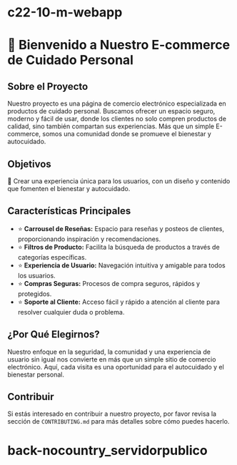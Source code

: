 # c22-10-m-webapp
# 🚀 Bienvenido a Nuestro E-commerce de Cuidado Personal

## Sobre el Proyecto
Nuestro proyecto es una página de comercio electrónico especializada en productos de cuidado personal. Buscamos ofrecer un espacio seguro, moderno y fácil de usar, donde los clientes no solo compren productos de calidad, sino también compartan sus experiencias. Más que un simple E-commerce, somos una comunidad donde se promueve el bienestar y autocuidado.

## Objetivos
🎯 Crear una experiencia única para los usuarios, con un diseño y contenido que fomenten el bienestar y autocuidado.

## Características Principales
- ⭐ **Carrousel de Reseñas:** Espacio para reseñas y posteos de clientes, proporcionando inspiración y recomendaciones.
- ⭐ **Filtros de Producto:** Facilita la búsqueda de productos a través de categorías específicas.
- ⭐ **Experiencia de Usuario:** Navegación intuitiva y amigable para todos los usuarios.
- ⭐ **Compras Seguras:** Procesos de compra seguros, rápidos y protegidos.
- ⭐ **Soporte al Cliente:** Acceso fácil y rápido a atención al cliente para resolver cualquier duda o problema.

## ¿Por Qué Elegirnos?
Nuestro enfoque en la seguridad, la comunidad y una experiencia de usuario sin igual nos convierte en más que un simple sitio de comercio electrónico. Aquí, cada visita es una oportunidad para el autocuidado y el bienestar personal.

## Contribuir
Si estás interesado en contribuir a nuestro proyecto, por favor revisa la sección de `CONTRIBUTING.md` para más detalles sobre cómo puedes hacerlo.
# back-nocountry_servidorpublico
